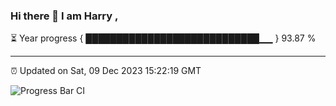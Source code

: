 ### Hi there 👋 I am Harry , 

⏳ Year progress { ████████████████████████████▁▁ } 93.87 %

---

⏰ Updated on Sat, 09 Dec 2023 15:22:19 GMT

![Progress Bar CI](https://github.com/duykhang68/duykhang68/workflows/Progress%20Bar%20CI/badge.svg)
